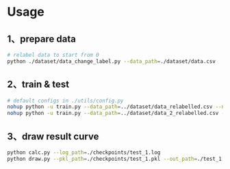 # Usage

## 1、prepare data

```bash
# relabel data to start from 0
python ./dataset/data_change_label.py --data_path=./dataset/data.csv
```

## 2、train & test

```bash
# default configs in ./utils/config.py
nohup python -u train.py --data_path=../dataset/data_relabelled.csv --num_classes=9 > ./checkpoints/test_1.log 2>&1 &
nohup python -u train.py --data_path=../dataset/data_2_relabelled.csv --num_classes=20 > ./checkpoints/test_2.log 2>&1 &
```

## 3、draw result curve

```bash
python calc.py --log_path=./checkpoints/test_1.log
python draw.py --pkl_path=./checkpoints/test_1.pkl --out_path=./test_1.png
```